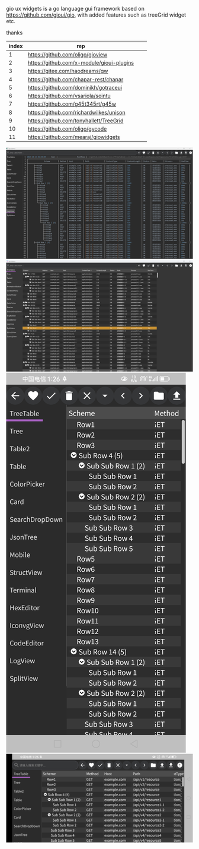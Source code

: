 gio ux widgets is a go language gui framework based on https://github.com/gioui/gio,
with added features such as treeGrid widget etc.

thanks

| index | rep                                       |    |    | 
|-------|-------------------------------------------|----|----| 
| 1     | https://github.com/oligo/gioview          |    |    | 
| 2     | https://github.com/x-module/gioui-plugins |    |    |            
| 3     | https://gitee.com/haodreams/gw            |    |    |            
| 4     | https://github.com/chapar-rest/chapar     |    |    |            
| 5     | https://github.com/dominikh/gotraceui     |    |    |            
| 6     | https://github.com/vsariola/sointu        |    |    |            
| 7     | https://github.com/g45t345rt/g45w         |    |    |            
| 8     | https://github.com/richardwilkes/unison   |    |    |            
| 9     | https://github.com/tonyhallett/TreeGrid   |    |    | 
| 10    | https://github.com/oligo/gvcode           |    |    | 
| 11    | https://github.com/mearaj/giowidgets      |    |    | 

![demo](demo/tui.png)
![demo](demo/treeGrid.png)
![demo](demo/mobile1.jpg)
![demo](demo/mobile2.jpg)
